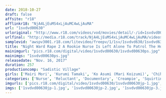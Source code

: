 ```yaml
---
date: 2018-10-27
draft: false
affsite: "r18"
afflinkr18: "NjA4LjEuMS4xLjAuMC4wLjAuMA"
url: "1svdvd00630"
urloriginal: "http://www.r18.com/videos/vod/movies/detail/-/id=1svdvd00630"
urlfinal: "http://media.r18.com/track/NjA4LjEuMS4xLjAuMC4wLjAuMA/videos/vod/movies/detail/-/id=1svdvd00630"
samplevid: "awspv3001.r18.com/litevideo/freepv/1/1sv/1svdvd630/1svdvd630_dmb_w.mp4"
title: "Night Ward Rape 2 A Rookie Nurse Is Left Alone To Patrol The Hospital Late At Night This Pure And Innocent Angel In White Is About To Be Raped Like A Pig And Creampie Fucked!! Exclusive Footage 8 Ladies"
mainimgurl: "pics.r18.com/digital/video/1svdvd00630/1svdvd00630ps.jpg"
mainimgs: "1svdvd00630ps.jpg"
releasedate: "Nov. 16, 2017"
duration: 257
productioncomp: "Sadistic Village"
girls: ['Mairi Mori', 'Kurumi Tamaki', 'Ko Asumi (Mari Koizumi)', 'Chiharu Miyazawa', 'Ai Sano', 'Ayuri Sonoda', 'Mahiro Ikegami', 'Ren Ichinose']
categories: ['Nurse', 'Reluctant', 'Documentary', 'Creampie', 'Squirting', 'Over 4 Hours', 'Hi-Def']
imgurls: ['pics.r18.com/digital/video/1svdvd00630/1svdvd00630jp-1.jpg', 'pics.r18.com/digital/video/1svdvd00630/1svdvd00630jp-2.jpg', 'pics.r18.com/digital/video/1svdvd00630/1svdvd00630jp-3.jpg', 'pics.r18.com/digital/video/1svdvd00630/1svdvd00630jp-4.jpg', 'pics.r18.com/digital/video/1svdvd00630/1svdvd00630jp-5.jpg', 'pics.r18.com/digital/video/1svdvd00630/1svdvd00630jp-6.jpg', 'pics.r18.com/digital/video/1svdvd00630/1svdvd00630jp-7.jpg', 'pics.r18.com/digital/video/1svdvd00630/1svdvd00630jp-8.jpg', 'pics.r18.com/digital/video/1svdvd00630/1svdvd00630jp-9.jpg', 'pics.r18.com/digital/video/1svdvd00630/1svdvd00630jp-10.jpg', 'pics.r18.com/digital/video/1svdvd00630/1svdvd00630jp-11.jpg', 'pics.r18.com/digital/video/1svdvd00630/1svdvd00630jp-12.jpg', 'pics.r18.com/digital/video/1svdvd00630/1svdvd00630jp-13.jpg', 'pics.r18.com/digital/video/1svdvd00630/1svdvd00630jp-14.jpg', 'pics.r18.com/digital/video/1svdvd00630/1svdvd00630jp-15.jpg', 'pics.r18.com/digital/video/1svdvd00630/1svdvd00630jp-16.jpg', 'pics.r18.com/digital/video/1svdvd00630/1svdvd00630jp-17.jpg', 'pics.r18.com/digital/video/1svdvd00630/1svdvd00630jp-18.jpg', 'pics.r18.com/digital/video/1svdvd00630/1svdvd00630jp-19.jpg', 'pics.r18.com/digital/video/1svdvd00630/1svdvd00630jp-20.jpg']
imgs: ['1svdvd00630jp-1.jpg', '1svdvd00630jp-2.jpg', '1svdvd00630jp-3.jpg', '1svdvd00630jp-4.jpg', '1svdvd00630jp-5.jpg', '1svdvd00630jp-6.jpg', '1svdvd00630jp-7.jpg', '1svdvd00630jp-8.jpg', '1svdvd00630jp-9.jpg', '1svdvd00630jp-10.jpg', '1svdvd00630jp-11.jpg', '1svdvd00630jp-12.jpg', '1svdvd00630jp-13.jpg', '1svdvd00630jp-14.jpg', '1svdvd00630jp-15.jpg', '1svdvd00630jp-16.jpg', '1svdvd00630jp-17.jpg', '1svdvd00630jp-18.jpg', '1svdvd00630jp-19.jpg', '1svdvd00630jp-20.jpg']
---
```

